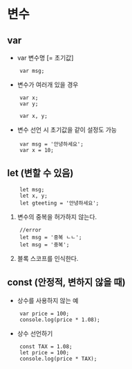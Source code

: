 # 변수

## var
- var 변수명 [= 초기값]
```
    var msg;
```
- 변수가 여러개 있을 경우   
```
    var x;   
    var y;

    var x, y;
```
- 변수 선언 시 초기값을 같이 설정도 가능   
```
    var msg = '안녕하세요';
    var x = 10;

```
## let (변할 수 있음)
```
    let msg;
    let x, y;
    let gteeting = '안녕하세요';
```
1. 변수의 중복을 허가하지 않는다.
```
    //error
    let msg = '중복 ㄴㄴ';
    let msg = '중복'; 
```
2. 블록 스코프를 인식한다.

## const (안정적, 변하지 않을 때)
- 상수를 사용하지 않는 예
```
    var price = 100;
    console.log(price * 1.08);
```
- 상수 선언하기
```
    const TAX = 1.08;
    let price = 100;
    console.log(price * TAX);
```
